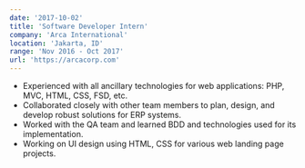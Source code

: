 ```yaml
---
date: '2017-10-02'
title: 'Software Developer Intern'
company: 'Arca International'
location: 'Jakarta, ID'
range: 'Nov 2016 - Oct 2017'
url: 'https://arcacorp.com'
---
```


- Experienced with all ancillary technologies for web applications: PHP, MVC, HTML, CSS, FSD, etc.
- Collaborated closely with other team members to plan, design, and develop robust solutions for ERP systems.
- Worked with the QA team and learned BDD and technologies used for its implementation.
- Working on UI design using HTML, CSS for various web landing page projects.

